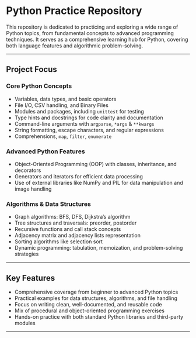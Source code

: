 # Python Practice Repository

This repository is dedicated to practicing and exploring a wide range of Python topics, from fundamental concepts to advanced programming techniques. It serves as a comprehensive learning hub for Python, covering both language features and algorithmic problem-solving.

---

## Project Focus

### Core Python Concepts
- Variables, data types, and basic operators  
- File I/O, CSV handling, and Binary Files  
- Modules and packages, including `unittest` for testing  
- Type hints and docstrings for code clarity and documentation  
- Command-line arguments with `argparse`, `*args` & `**kwargs`  
- String formatting, escape characters, and regular expressions  
- Comprehensions, `map`, `filter`, `enumerate`  

### Advanced Python Features
- Object-Oriented Programming (OOP) with classes, inheritance, and decorators  
- Generators and iterators for efficient data processing  
- Use of external libraries like NumPy and PIL for data manipulation and image handling  

### Algorithms & Data Structures
- Graph algorithms: BFS, DFS, Dijkstra’s algorithm  
- Tree structures and traversals: preorder, postorder  
- Recursive functions and call stack concepts  
- Adjacency matrix and adjacency lists representation  
- Sorting algorithms like selection sort  
- Dynamic programming: tabulation, memoization, and problem-solving strategies  

---

## Key Features

- Comprehensive coverage from beginner to advanced Python topics  
- Practical examples for data structures, algorithms, and file handling  
- Focus on writing clean, well-documented, and reusable code  
- Mix of procedural and object-oriented programming exercises  
- Hands-on practice with both standard Python libraries and third-party modules  

---
